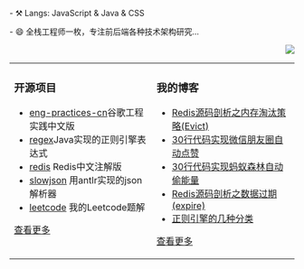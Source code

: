 <!--### Hi there 👋-->

<!--
**chenjun1127/chenjun1127** is a ✨ _special_ ✨ repository because its `README.md` (this file) appears on your GitHub profile.

Here are some ideas to get you started:

- 🔭 I’m currently working on ...
- 🌱 I’m currently learning ...
- 👯 I’m looking to collaborate on ...
- 🤔 I’m looking for help with ...
- 💬 Ask me about ...
- 📫 How to reach me: ...
- 😄 Pronouns: ...
- ⚡ Fun fact: ...
-->


  


<p align="left">- ⚒️ Langs: JavaScript & Java & CSS  </p>  
<p align="left">- 😄 全栈工程师一枚，专注前后端各种技术架构研究...</p>  
<p align="right">
  <img src="https://github-readme-stats.vercel.app/api?username=chenjun1127&show_icons=true&theme=graywhite"/>
</p>


<table align="center" width="100%"><tr>
<td valign="top" width="50%">

### 开源项目  
- [eng-practices-cn](https://github.com/xindoo/eng-practices-cn)谷歌工程实践中文版	
- [regex](https://github.com/xindoo/regex)Java实现的正则引擎表达式	
- [redis](https://github.com/xindoo/redis) Redis中文注解版  
- [slowjson](https://github.com/xindoo/slowjson) 用antlr实现的json解析器  
- [leetcode](https://github.com/xindoo/leetcode) 我的Leetcode题解   
   
[查看更多](https://github.com/chenjun1127/)	 

	
</td>
<td valign="top" width="50%">

### 我的博客
- [Redis源码剖析之内存淘汰策略(Evict)](https://xindoo.blog.csdn.net/article/details/114239967)
- [30行代码实现微信朋友圈自动点赞](https://xindoo.blog.csdn.net/article/details/113791863)
- [30行代码实现蚂蚁森林自动偷能量](https://xindoo.blog.csdn.net/article/details/113734855)
- [Redis源码剖析之数据过期(expire)](https://xindoo.blog.csdn.net/article/details/113078136)
- [正则引擎的几种分类](https://xindoo.blog.csdn.net/article/details/112738488)

[查看更多](https://www.cnblogs.com/jone-chen/)

</td>
</tr></table>
